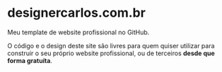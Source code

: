 # designercarlos.com.br

Meu template de website profissional no GitHub.

O código e o design deste site são livres para quem quiser utilizar para construir o seu próprio website profissional, ou de terceiros **desde que forma gratuíta**.
